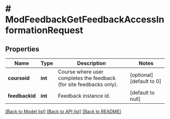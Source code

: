 # # ModFeedbackGetFeedbackAccessInformationRequest

## Properties

Name | Type | Description | Notes
------------ | ------------- | ------------- | -------------
**courseid** | **int** | Course where user completes the feedback (for site feedbacks only). | [optional] [default to 0]
**feedbackid** | **int** | Feedback instance id. | [default to null]

[[Back to Model list]](../../README.md#models) [[Back to API list]](../../README.md#endpoints) [[Back to README]](../../README.md)
